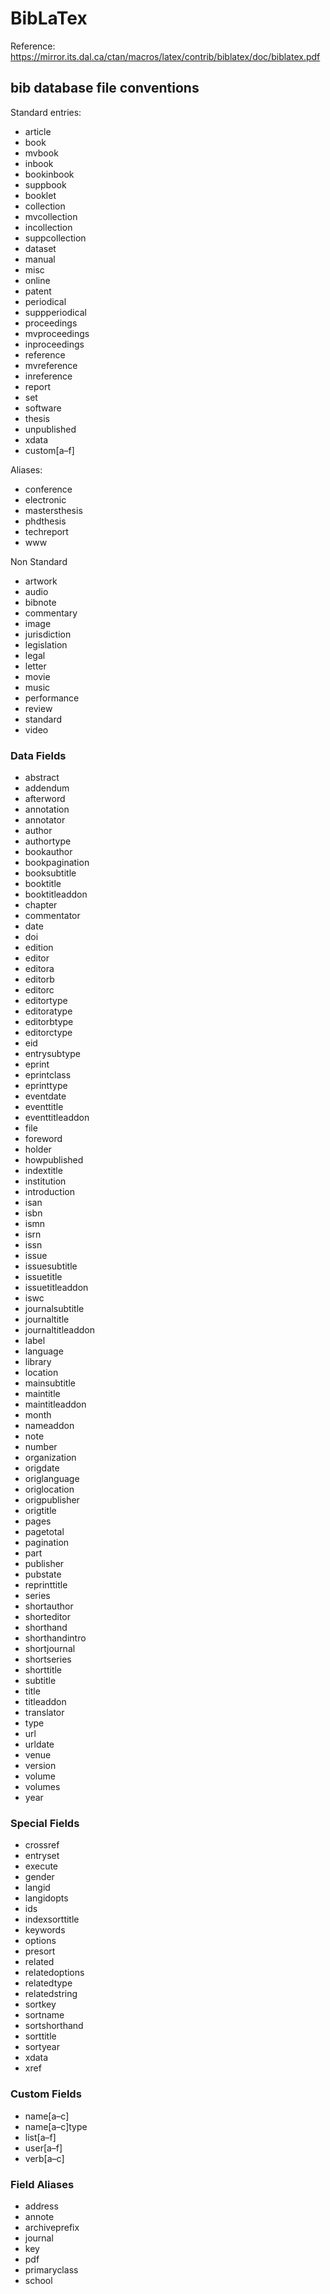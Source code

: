 # BibLaTex

Reference: <https://mirror.its.dal.ca/ctan/macros/latex/contrib/biblatex/doc/biblatex.pdf>

## bib database file conventions

Standard entries:

- article
- book
- mvbook
- inbook
- bookinbook
- suppbook
- booklet
- collection
- mvcollection
- incollection
- suppcollection
- dataset
- manual
- misc
- online
- patent
- periodical
- suppperiodical
- proceedings
- mvproceedings
- inproceedings
- reference
- mvreference
- inreference
- report
- set
- software
- thesis
- unpublished
- xdata
- custom[a–f]

Aliases:

- conference
- electronic
- mastersthesis
- phdthesis
- techreport
- www

Non Standard

- artwork
- audio
- bibnote
- commentary
- image
- jurisdiction
- legislation
- legal
- letter
- movie
- music
- performance
- review
- standard
- video

### Data Fields
- abstract
- addendum
- afterword
- annotation
- annotator
- author
- authortype
- bookauthor
- bookpagination
- booksubtitle
- booktitle
- booktitleaddon
- chapter
- commentator
- date
- doi
- edition
- editor
- editora
- editorb
- editorc
- editortype
- editoratype
- editorbtype
- editorctype
- eid
- entrysubtype
- eprint
- eprintclass
- eprinttype
- eventdate
- eventtitle
- eventtitleaddon
- file
- foreword
- holder
- howpublished
- indextitle
- institution
- introduction
- isan
- isbn
- ismn
- isrn
- issn
- issue
- issuesubtitle
- issuetitle
- issuetitleaddon
- iswc
- journalsubtitle
- journaltitle
- journaltitleaddon
- label
- language
- library
- location
- mainsubtitle
- maintitle
- maintitleaddon
- month
- nameaddon
- note
- number
- organization
- origdate
- origlanguage
- origlocation
- origpublisher
- origtitle
- pages
- pagetotal
- pagination
- part
- publisher
- pubstate
- reprinttitle
- series
- shortauthor
- shorteditor
- shorthand
- shorthandintro
- shortjournal
- shortseries
- shorttitle
- subtitle
- title
- titleaddon
- translator
- type
- url
- urldate
- venue
- version
- volume
- volumes
- year

### Special Fields

- crossref
- entryset
- execute
- gender
- langid
- langidopts
- ids
- indexsorttitle
- keywords
- options
- presort
- related
- relatedoptions
- relatedtype
- relatedstring
- sortkey
- sortname
- sortshorthand
- sorttitle
- sortyear
- xdata
- xref

### Custom Fields

- name[a–c]
- name[a–c]type
- list[a–f]
- user[a–f]
- verb[a–c]

### Field Aliases

- address
- annote
- archiveprefix
- journal
- key
- pdf
- primaryclass
- school

